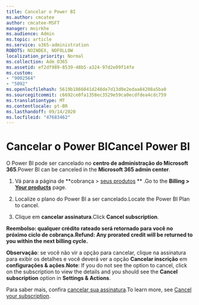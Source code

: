 ```yaml
---
title: Cancelar o Power BI
ms.author: cmcatee
author: cmcatee-MSFT
manager: mnirkhe
ms.audience: Admin
ms.topic: article
ms.service: o365-administration
ROBOTS: NOINDEX, NOFOLLOW
localization_priority: Normal
ms.collection: Adm_O365
ms.assetid: ef2df989-8539-48b5-a324-97d2e09f14fe
ms.custom:
- "9002564"
- "5092"
ms.openlocfilehash: 5619b1866041d248de7d13d0e2edaa84208a5ba0
ms.sourcegitcommit: c6692ce0fa1358ec3529e59ca0ecdfdea4cdc759
ms.translationtype: MT
ms.contentlocale: pt-BR
ms.lasthandoff: 09/14/2020
ms.locfileid: "47683462"
---
```

# <a name="cancel-power-bi"></a><span data-ttu-id="8653e-102">Cancelar o Power BI</span><span class="sxs-lookup"><span data-stu-id="8653e-102">Cancel Power BI</span></span>

<span data-ttu-id="8653e-103">O Power BI pode ser cancelado no **centro de administração do Microsoft 365**.</span><span class="sxs-lookup"><span data-stu-id="8653e-103">Power BI can be canceled in the **Microsoft 365 admin center**.</span></span>  

1. <span data-ttu-id="8653e-104">Vá para a página de \*\*cobrança > [seus produtos](https://go.microsoft.com/fwlink/p/?linkid=842054) \*\* .</span><span class="sxs-lookup"><span data-stu-id="8653e-104">Go to the **Billing > [Your products](https://go.microsoft.com/fwlink/p/?linkid=842054)** page.</span></span>

2. <span data-ttu-id="8653e-105">Localize o plano do Power BI a ser cancelado.</span><span class="sxs-lookup"><span data-stu-id="8653e-105">Locate the Power BI Plan to cancel.</span></span>

3. <span data-ttu-id="8653e-106">Clique em **cancelar assinatura**.</span><span class="sxs-lookup"><span data-stu-id="8653e-106">Click **Cancel subscription**.</span></span>

<span data-ttu-id="8653e-107">**Reembolso: qualquer crédito rateado será retornado para você no próximo ciclo de cobrança.**</span><span class="sxs-lookup"><span data-stu-id="8653e-107">**Refund: Any prorated credit will be returned to you within the next billing cycle.**</span></span>

<span data-ttu-id="8653e-108">**Observação**: se você não vir a opção para cancelar, clique na assinatura para exibir os detalhes e você deverá ver a opção **Cancelar inscrição** em **configurações & ações**.</span><span class="sxs-lookup"><span data-stu-id="8653e-108">**Note**: If you do not see the option to cancel, click on the subscription to view the details and you should see the **Cancel subscription** option in **Settings & Actions**.</span></span>

<span data-ttu-id="8653e-109">Para saber mais, confira [cancelar sua assinatura](https://docs.microsoft.com/microsoft-365/commerce/subscriptions/cancel-your-subscription).</span><span class="sxs-lookup"><span data-stu-id="8653e-109">To learn more, see [Cancel your subscription](https://docs.microsoft.com/microsoft-365/commerce/subscriptions/cancel-your-subscription).</span></span>
